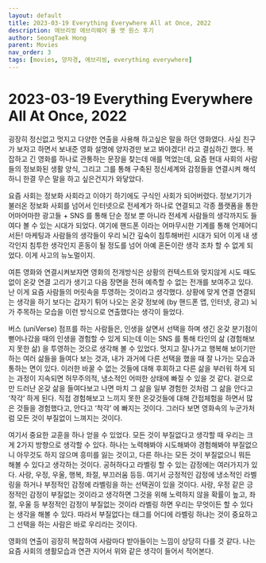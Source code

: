 ```yaml
---
layout: default
title: 2023-03-19 Everything Everywhere All at Once, 2022
description: 에브리씽 에브리웨어 올 앳 원스 후기 
author: SeongTaek Hong
parent: Movies 
nav_order: 3
tags: [movies, 양자경, 에브리씽, everything everywhere]
---
```


# 2023-03-19 Everything Everywhere All At Once, 2022
굉장히 정신없고 멋지고 다양한 연출을 사용해 하고싶은 말을 하던 영화였다. 사실 친구가 보자고 하면서 보내준 영화 설명에 양자경만 보고 봐야겠다! 라고 결심하긴 했다. 복잡하고 긴 영화를 하나로 관통하는 문장을 찾는데 애를 먹었는데, 요즘 현대 사회의 사람들의 정보화된 생활 양식, 그리고 그를 통해 구축된 정신세계와 감정들을 연결시켜 해석하니 한결 무슨 말을 하고 싶은건지가 와닿았다.

요즘 사회는 정보화 사회라고 이야기 하기에도 구식인 사회가 되어버렸다. 정보기기가 불러온 정보화 사회를 넘어서 인터넷으로 전세계가 하나로 연결되고 각종 플랫폼을 통한 어마어마한 광고들 + SNS 를 통해 단순 정보 뿐 아니라 전세계 사람들의 생각까지도 들여다 볼 수 있는 시대가 되었다. 여기에 핸드폰 이라는 어마무시한 기계를 통해 언제어디서든! 마케팅과 사람들의 생각들이 우리 뇌간 깊숙이 침투해버린 시대가 되어 이게 내 생각인지 침투한 생각인지 혼동이 될 정도를 넘어 아예 혼돈이란 생각 조차 할 수 없게 되었다. 이게 사고의 뉴노멀이지.

여튼 영화와 연결시켜보자면 영화의 전개방식은 상황의 컨텍스트와 맞지않게 시도 때도 없이 온갖 연결 고리가 생기고 다음 장면을 전혀 예측할 수 없는 전개를 보여주고 있다. 난 이게 요즘 사람들의 머릿속을 투영하는 것이라고 생각했다. 상황에 맞게 연결 연결되는 생각을 하기 보다는 갑자기 튀어 나오는 온갖 정보에 (by 핸드폰 앱, 인터넷, 광고)  뇌가 주목하는 모습을 이런 방식으로 연출했다는 생각이 들었다.

버스 (uniVerse) 점프를 하는 사람들은, 인생을 살면서 선택을 하며 생긴 온갖 분기점이 뻗어나갔을 때의 인생을 경험할 수 있게 되는데 이는 SNS 를 통해 타인의 삶 (경험해보지 못한 삶) 을 투영하는 것으로 생각해 볼 수 있었다. 멋지고 잘나가고 행복해 보이기만 하는 여러 삶들을 들여다 보는 것과, 내가 과거에 다른 선택을 했을 때 잘 나가는 모습과 통하는 면이 있다. 이러한 바꿀 수 없는 것들에 대해 후회하고 다른 삶을 부러워 하게 되는 과정이 지속되면 허무주의적, 냉소적인 어떠한 상태에 빠질 수 있을 것 같다. 겉으로만 드러난 온갖 삶을 들여다보고 나면 마치 그 삶을 일부 경험한 것처럼 그 삶을 안다고 ‘착각’ 하게 된다. 직접 경험해보고 느끼지 못한 온갖것들에 대해 간접체험을 하면서 많은 것들을 경험했다고, 안다고 ‘착각’ 에 빠지는 것이다. 그러다 보면 영화속의 누군가처럼 모든 것이 부질없이 느껴지는 것이다.

여기서 중요한 교훈을 하나 얻을 수 있었다. 모든 것이 부질없다고 생각할 때 우리는 크게 2가지 방향으로 생각할 수 있다. 하나는 노력해봐야 시도해봐야 경험해봐야 부질없으니 아무것도 하지 않으며 흥미를 잃는 것이고, 다른 하나는 모든 것이 부질없으니 뭐든 해볼 수 있다고 생각하는 것이다. 공허하다고 라벨링 할 수 있는 감정에는 여러가지가 있다. 사랑, 우정, 우울, 행복, 좌절, 부끄러움 등등. 여기서 긍정적인 감정에 냉소적인 라벨링을 하거나 부정적인 감정에 라벨링을 하는 선택권이 있을 것이다. 사랑, 우정 같은 긍정적인 감정이 부질없는 것이라고 생각하면 그것을 위해 노력하지 않을 확률이 높고, 좌절, 우울 등 부정적인 감정이 부질없는 것이라 라벨링 하면 우리는 무엇이든 할 수 있다는 생각을 해볼 수 있다. 따라서 부질없다는 태그를 어디에 라벨링 하냐는 것이 중요하고 그 선택을 하는 사람은 바로 우리라는 것이다.

영화의 연출이 굉장히 복잡하여 사람마다 받아들이는 느낌이 상당히 다를 것 같다. 나는 요즘 사회의 생활모습과 연관 지어서 위와 같은 생각이 들어서 적어본다.


